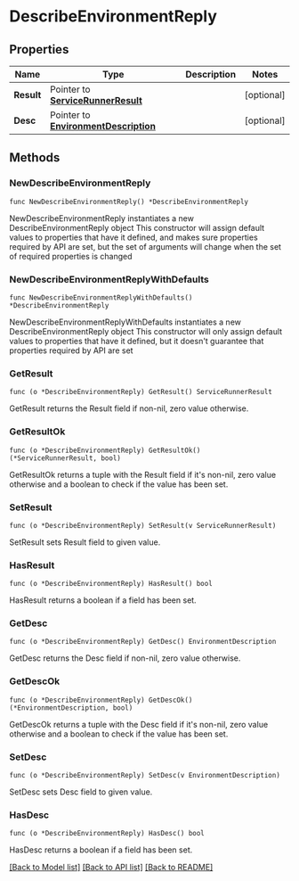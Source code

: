 # DescribeEnvironmentReply

## Properties

Name | Type | Description | Notes
------------ | ------------- | ------------- | -------------
**Result** | Pointer to [**ServiceRunnerResult**](ServiceRunnerResult.md) |  | [optional] 
**Desc** | Pointer to [**EnvironmentDescription**](EnvironmentDescription.md) |  | [optional] 

## Methods

### NewDescribeEnvironmentReply

`func NewDescribeEnvironmentReply() *DescribeEnvironmentReply`

NewDescribeEnvironmentReply instantiates a new DescribeEnvironmentReply object
This constructor will assign default values to properties that have it defined,
and makes sure properties required by API are set, but the set of arguments
will change when the set of required properties is changed

### NewDescribeEnvironmentReplyWithDefaults

`func NewDescribeEnvironmentReplyWithDefaults() *DescribeEnvironmentReply`

NewDescribeEnvironmentReplyWithDefaults instantiates a new DescribeEnvironmentReply object
This constructor will only assign default values to properties that have it defined,
but it doesn't guarantee that properties required by API are set

### GetResult

`func (o *DescribeEnvironmentReply) GetResult() ServiceRunnerResult`

GetResult returns the Result field if non-nil, zero value otherwise.

### GetResultOk

`func (o *DescribeEnvironmentReply) GetResultOk() (*ServiceRunnerResult, bool)`

GetResultOk returns a tuple with the Result field if it's non-nil, zero value otherwise
and a boolean to check if the value has been set.

### SetResult

`func (o *DescribeEnvironmentReply) SetResult(v ServiceRunnerResult)`

SetResult sets Result field to given value.

### HasResult

`func (o *DescribeEnvironmentReply) HasResult() bool`

HasResult returns a boolean if a field has been set.

### GetDesc

`func (o *DescribeEnvironmentReply) GetDesc() EnvironmentDescription`

GetDesc returns the Desc field if non-nil, zero value otherwise.

### GetDescOk

`func (o *DescribeEnvironmentReply) GetDescOk() (*EnvironmentDescription, bool)`

GetDescOk returns a tuple with the Desc field if it's non-nil, zero value otherwise
and a boolean to check if the value has been set.

### SetDesc

`func (o *DescribeEnvironmentReply) SetDesc(v EnvironmentDescription)`

SetDesc sets Desc field to given value.

### HasDesc

`func (o *DescribeEnvironmentReply) HasDesc() bool`

HasDesc returns a boolean if a field has been set.


[[Back to Model list]](../README.md#documentation-for-models) [[Back to API list]](../README.md#documentation-for-api-endpoints) [[Back to README]](../README.md)



